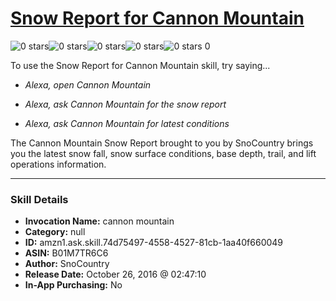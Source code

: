 # [Snow Report for Cannon Mountain](http://alexa.amazon.com/#skills/amzn1.ask.skill.74d75497-4558-4527-81cb-1aa40f660049)
![0 stars](../../images/ic_star_border_black_18dp_1x.png)![0 stars](../../images/ic_star_border_black_18dp_1x.png)![0 stars](../../images/ic_star_border_black_18dp_1x.png)![0 stars](../../images/ic_star_border_black_18dp_1x.png)![0 stars](../../images/ic_star_border_black_18dp_1x.png) 0

To use the Snow Report for Cannon Mountain skill, try saying...

* *Alexa, open Cannon Mountain*

* *Alexa, ask Cannon Mountain for the snow report*

* *Alexa, ask Cannon Mountain for latest conditions*

The Cannon Mountain Snow Report brought to you by SnoCountry brings you the latest snow fall, snow surface conditions,  base depth, trail, and lift operations information.

***

### Skill Details

* **Invocation Name:** cannon mountain
* **Category:** null
* **ID:** amzn1.ask.skill.74d75497-4558-4527-81cb-1aa40f660049
* **ASIN:** B01M7TR6C6
* **Author:** SnoCountry
* **Release Date:** October 26, 2016 @ 02:47:10
* **In-App Purchasing:** No
